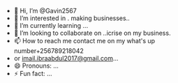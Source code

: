 - 👋 Hi, I’m @Gavin2567
- 👀 I’m interested in . making businesses..
- 🌱 I’m currently learning ...
- 💞️ I’m looking to collaborate on ..icrise on my business.
- 📫 How to reach me contact me on my what's up number+256789218042
- or imail.ibraabdul2017@gmail.com...
- 😄 Pronouns: ...
- ⚡ Fun fact: ...

<!---
Gavin2567/Gavin2567 is a ✨ special ✨ repository because its `README.md` (this file) appears on your GitHub profile.
You can click the Preview link to take a look at your changes.
--->
